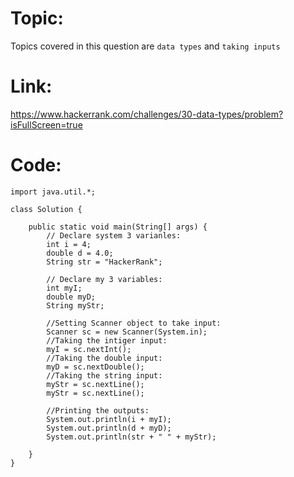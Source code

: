 # Topic:
Topics covered in this question are `data types` and `taking inputs`
# Link:
https://www.hackerrank.com/challenges/30-data-types/problem?isFullScreen=true
# Code:
```
import java.util.*;

class Solution {

    public static void main(String[] args) {
        // Declare system 3 varianles:
        int i = 4;
        double d = 4.0;
        String str = "HackerRank";
        
        // Declare my 3 variables:
        int myI;
        double myD;
        String myStr;
        
        //Setting Scanner object to take input:
        Scanner sc = new Scanner(System.in);
        //Taking the intiger input:
        myI = sc.nextInt();
        //Taking the double input:
        myD = sc.nextDouble();
        //Taking the string input:
        myStr = sc.nextLine();
        myStr = sc.nextLine();
        
        //Printing the outputs:
        System.out.println(i + myI);
        System.out.println(d + myD);
        System.out.println(str + " " + myStr);
        
    }
}

```
